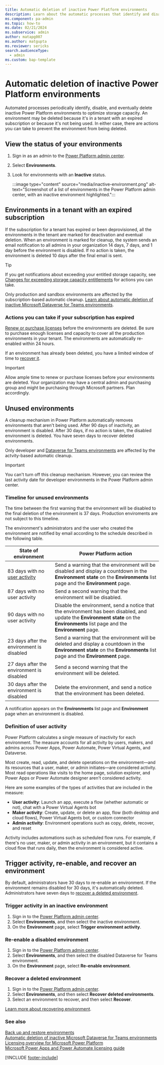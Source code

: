 ```yaml
---
title: Automatic deletion of inactive Power Platform environments
description: Learn about the automatic processes that identify and disable Power Platform environments and how you can prevent them from being deleted.
ms.component: pa-admin
ms.topic: how-to
ms.date: 02/21/2024
ms.subservice: admin
author: matapg007
ms.author: matgupta 
ms.reviewer: sericks
search.audienceType: 
  - admin
ms.custom: bap-template
---
```


# Automatic deletion of inactive Power Platform environments

Automated processes periodically identify, disable, and eventually delete inactive Power Platform environments to optimize storage capacity. An environment may be deleted because it's in a tenant with an expired subscription or because it's not being used. In either case, there are actions you can take to prevent the environment from being deleted.

## View the status of your environments

1. Sign in as an admin to the [Power Platform admin center](https://admin.powerplatform.microsoft.com/).
2. Select **Environments**.
3. Look for environments with an **Inactive** status.

    :::image type="content" source="media/inactive-environment.png" alt-text="Screenshot of a list of environments in the Power Platform admin center, with an inactive environment highlighted.":::

## Environments in a tenant with an expired subscription

If the subscription for a tenant has expired or been deprovisioned, all the environments in the tenant are marked for deactivation and eventual deletion. When an environment is marked for cleanup, the system sends an email notification to all admins in your organization 14 days, 7 days, and 1 day before the environment is disabled. If no action is taken, the environment is deleted 10 days after the final email is sent.

> [!TIP]
> If you get notifications about exceeding your entitled storage capacity, see [Changes for exceeding storage capacity entitlements](capacity-storage.md#changes-for-exceeding-storage-capacity-entitlements) for actions you can take.

Only production and sandbox environments are affected by the subscription-based automatic cleanup. [Learn about automatic deletion of inactive Microsoft Dataverse for Teams environments](inactive-teams-environment.md).

### Actions you can take if your subscription has expired

[Renew or purchase licenses](pricing-billing-skus.md) before the environments are deleted. Be sure to purchase enough licenses and capacity to cover all the production environments in your tenant. The environments are automatically re-enabled within 24 hours.

If an environment has already been deleted, you have a limited window of time to [recover it](recover-environment.md).

> [!IMPORTANT]
> Allow ample time to renew or purchase licenses before your environments are deleted. Your organization may have a central admin and purchasing group and might be purchasing through Microsoft partners. Plan accordingly.

## Unused environments

A cleanup mechanism in Power Platform automatically removes environments that aren't being used. After 90 days of inactivity, an environment is disabled. After 30 days, if no action is taken, the disabled environment is deleted. You have seven days to recover deleted environments.

Only developer and [Dataverse for Teams environments](inactive-teams-environment.md) are affected by the actvity-based automatic cleanup.

> [!IMPORTANT]
> You can't turn off this cleanup mechanism. However, you can review the last activity date for developer environments in the Power Platform admin center. 

### Timeline for unused environments

The time between the first warning that the environment will be disabled to the final deletion of the environment is 37 days. Production enviroments are not subject to this timeline.

The environment's administrators and the user who created the environment are notified by email according to the schedule described in the following table.

| State of environment | Power Platform action |
| --- | --- |
| 83 days with no [user activity](#definition-of-user-activity) | Send a warning that the environment will be disabled and display a countdown in the **Environment state** on the **Environments** list page and the **Environment** page. |
| 87 days with no user activity | Send a second warning that the environment will be disabled. |
| 90 days with no user activity | Disable the environment, send a notice that the environment has been disabled, and update the **Environment state** on the **Environments** list page and the **Environment** page. |
| 23 days after the environment is disabled | Send a warning that the environment will be deleted and display a countdown in the **Environment state** on the **Environments** list page and the **Environment** page. |
| 27 days after the environment is disabled | Send a second warning that the environment will be deleted. |
| 30 days after the environment is disabled | Delete the environment, and send a notice that the environment has been deleted. |

A notification appears on the **Environments** list page and **Environment** page when an environment is disabled.

### Definition of user activity

Power Platform calculates a single measure of inactivity for each environment. The measure accounts for all activity by users, makers, and admins across Power Apps, Power Automate, Power Virtual Agents, and Dataverse.

Most create, read, update, and delete operations on the environment&mdash;and its resources that a user, maker, or admin initiates&mdash;are considered activity. Most read operations like visits to the home page, solution explorer, and Power Apps or Power Automate designer aren't considered activity.

Here are some examples of the types of activities that are included in the measure:

- **User activity**: Launch an app, execute a flow (whether automatic or not), chat with a Power Virtual Agents bot
- **Maker activity**: Create, update, or delete an app, flow (both desktop and cloud flows), Power Virtual Agents bot, or custom connector
- **Admin activity**: Environment operations such as copy, delete, recover, and reset  

Activity includes automations such as scheduled flow runs. For example, if there's no user, maker, or admin activity in an environment, but it contains a cloud flow that runs daily, then the environment is considered active.

## Trigger activity, re-enable, and recover an environment

By default, administrators have 30 days to re-enable an environment. If the environment remains disabled for 30 days, it's automatically deleted. Administrators have seven days to [recover a deleted environment](#recover-a-deleted-environment).

### Trigger activity in an inactive environment

1. Sign in to the [Power Platform admin center](https://admin.powerplatform.microsoft.com).
2. Select **Environments**, and then select the inactive environment.
3. On the **Environment** page, select **Trigger environment activity**.

### Re-enable a disabled environment

1. Sign in to the [Power Platform admin center](https://admin.powerplatform.microsoft.com).
2. Select **Environments**, and then select the disabled Dataverse for Teams environment.
3. On the **Environment** page, select **Re-enable environment**.

### Recover a deleted environment

1. Sign in to the [Power Platform admin center](https://admin.powerplatform.microsoft.com).
2. Select **Environments**, and then select **Recover deleted environments**.
3. Select an environment to recover, and then select **Recover**.

[Learn more about recovering environment](recover-environment.md).

### See also

[Back up and restore environments](backup-restore-environments.md)  
[Automatic deletion of inactive Microsoft Dataverse for Teams environments](inactive-teams-environment.md)  
[Licensing overview for Microsoft Power Platform](pricing-billing-skus.md)  
[Microsoft Power Apps and Power Automate licensing guide](https://go.microsoft.com/fwlink/?linkid=2085130)

[!INCLUDE [footer-include](../includes/footer-banner.md)]
